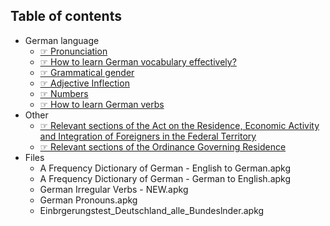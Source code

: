
Table of contents
--

* German language
    * [☞ Pronunciation](https://github.com/deduke-men-a-selanna/angel_/blob/main/Pronunciation.md)
    * [☞ How to learn German vocabulary effectively?](https://github.com/deduke-men-a-selanna/angel_/blob/main/Learn-German-Vocabulary.md)
    * [☞ Grammatical gender](https://github.com/deduke-men-a-selanna/angel_/blob/main/Grammatical-Gender.md)
    * [☞ Adjective Inflection](https://github.com/deduke-men-a-selanna/angel_/blob/main/Adjective-Inflection.pdf)
    * [☞ Numbers](https://github.com/deduke-men-a-selanna/angel_/blob/main/Numbers.pdf)
    * [☞ How to learn German verbs](https://github.com/deduke-men-a-selanna/angel_/blob/main/Verb-Conjugation.pdf)
* Other
    * [☞ Relevant sections of the Act on the Residence, Economic Activity and Integration of Foreigners in the Federal Territory](https://github.com/deduke-men-a-selanna/angel_/blob/main/Residence-Act.md)
    * [☞ Relevant sections of the Ordinance Governing Residence](https://github.com/deduke-men-a-selanna/angel_/blob/main/Ordinance-Governing-Residence.md)
* Files
    * A Frequency Dictionary of German - English to German.apkg
    * A Frequency Dictionary of German - German to English.apkg
    * German Irregular Verbs - NEW.apkg
    * German Pronouns.apkg
    * Einbrgerungstest_Deutschland_alle_Bundeslnder.apkg

 
